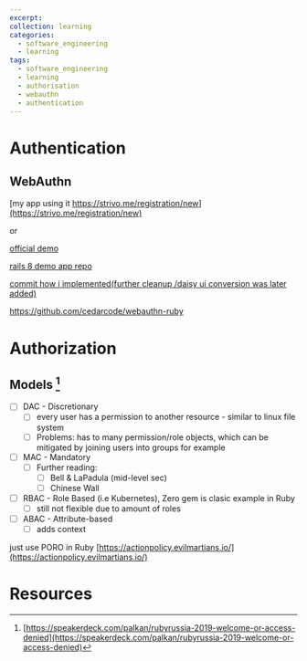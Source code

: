 ```yaml
---
excerpt: 
collection: learning
categories:
  - software_engineering
  - learning
tags:
  - software_engineering
  - learning
  - authorisation
  - webauthn
  - authentication
---
```

# Authentication
## WebAuthn

[my app using it https://strivo.me/registration/new](https://strivo.me/registration/new)

or

[official demo](https://webauthn.cedarcode.com)

 [rails 8 demo app repo](https://github.com/cedarcode/webauthn-rails-demo-app)

[commit how i implemented(further cleanup /daisy ui conversion was later added)](https://github.com/friendlyantz/take-on-me/commit/ba68ad632bac7117dcdfb87f1eb68b5251f4d435 )

https://github.com/cedarcode/webauthn-ruby
# Authorization
## Models [^1]
- [ ] DAC - Discretionary 
	- [ ] every user has a permission to another resource - similar to linux file system
	- [ ] Problems: has to many permission/role objects, which can be mitigated by joining users into groups for example
- [ ] MAC - Mandatory
	- [ ] Further reading:
		- [ ] Bell & LaPadula (mid-level sec)
		- [ ] Chinese Wall
- [ ] RBAC - Role Based (i.e Kubernetes), Zero gem is clasic example in Ruby
	- [ ] still not flexible due to amount of roles
- [ ] ABAC - Attribute-based
	- [ ] adds context

just use PORO in Ruby [https://actionpolicy.evilmartians.io/](https://actionpolicy.evilmartians.io/)
# Resources
[^1]: [https://speakerdeck.com/palkan/rubyrussia-2019-welcome-or-access-denied](https://speakerdeck.com/palkan/rubyrussia-2019-welcome-or-access-denied)